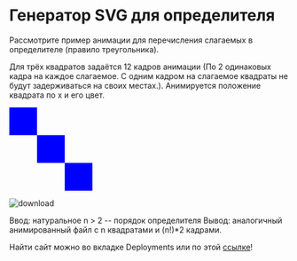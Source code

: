 # Генератор SVG для определителя
Рассмотрите пример анимации для перечисления слагаемых в определителе (правило треугольника).

Для трёх квадратов задаётся 12 кадров анимации (По 2 одинаковых кадра на каждое слагаемое. С одним кадром на слагаемое квадраты не будут задерживаться на своих местах.). Анимируется положение квадрата по x и его цвет.

<svg xmlns="http://www.w3.org/2000/svg" xmlns:xlink="http://www.w3.org/1999/xlink" width="150" height="150">
        <rect width="50" height="50" x="0" y="0" fill="blue">
        <animate attributeName="x" values="0;0;0;0;50;50;50;50;100;100;100;100" dur="6s" repeatCount="indefinite"></animate>
        <animate attributeName="fill" values="blue;blue;red;red;blue;blue;red;red;blue;blue;red;red" dur="6s" repeatCount="indefinite"></animate>
      </rect><rect width="50" height="50" x="50" y="50" fill="blue">
        <animate attributeName="x" values="50;50;100;100;0;0;100;100;0;0;50;50" dur="6s" repeatCount="indefinite"></animate>
        <animate attributeName="fill" values="blue;blue;red;red;blue;blue;red;red;blue;blue;red;red" dur="6s" repeatCount="indefinite"></animate>
      </rect><rect width="50" height="50" x="100" y="100" fill="blue">
        <animate attributeName="x" values="100;100;50;50;100;100;0;0;50;50;0;0" dur="6s" repeatCount="indefinite"></animate>
        <animate attributeName="fill" values="blue;blue;red;red;blue;blue;red;red;blue;blue;red;red" dur="6s" repeatCount="indefinite"></animate>
      </rect>
</svg>

![download](https://github.com/CyberCaban/SVGDeterminant/assets/74456694/568284e3-703e-4c64-8e3e-f1dae2c8420c)


Ввод: натуральное n > 2 -- порядок определителя
Вывод: аналогичный анимированный файл с n квадратами и (n!)*2 кадрами.

Найти сайт можно во вкладке Deployments или по этой [ссылке](https://cybercaban.github.io/SVGDeterminant/)!
